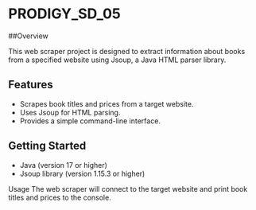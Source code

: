 # PRODIGY_SD_05

##Overview

This web scraper project is designed to extract information about books from a specified website using Jsoup, a Java HTML parser library.

## Features

- Scrapes book titles and prices from a target website.
- Uses Jsoup for HTML parsing.
- Provides a simple command-line interface.

## Getting Started
- Java (version 17 or higher)
- Jsoup library (version 1.15.3 or higher)

Usage
The web scraper will connect to the target website and print book titles and prices to the console.
